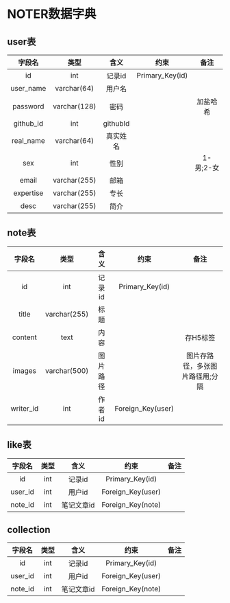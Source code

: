 # NOTER数据字典
## user表
|字段名|类型|含义|约束|备注|
| :--------: | :---: | :----: | :--------: | :--------: |
|id|int|记录id|Primary_Key(id)|  |
|user_name|varchar(64)|用户名| |  |
|password|varchar(128)|密码| | 加盐哈希 |
|github_id|int|githubId| | |
|real_name|varchar(64)|真实姓名| | |
|sex|int|性别| | 1-男;2-女 |
|email|varchar(255)|邮箱| | |
|expertise|varchar(255)|专长| | |
|desc|varchar(255)|简介| | |

## note表
|字段名|类型|含义|约束|备注|
| :--------: | :---: | :----: | :--------: | :--------:|
|id|int|记录id|Primary_Key(id)|  |
|title|varchar(255)|标题| |  |
|content|text|内容| | 存H5标签 |
|images|varchar(500)|图片路径| | 图片存路径，多张图片路径用;分隔 |
|writer_id|int|作者id| Foreign_Key(user) | |

## like表
|字段名|类型|含义|约束|备注|
| :--------: | :---: | :----: | :--------: | :--------:|
| id | int | 记录id | Primary_Key(id) | |
| user_id | int | 用户id| Foreign_Key(user)| |
| note_id | int | 笔记文章id | Foreign_Key(note) |

## collection
|字段名|类型|含义|约束|备注|
| :--------: | :---: | :----: | :--------: | :--------:|
| id | int | 记录id | Primary_Key(id) | |
| user_id | int | 用户id| Foreign_Key(user)| |
| note_id | int | 笔记文章id | Foreign_Key(note) |